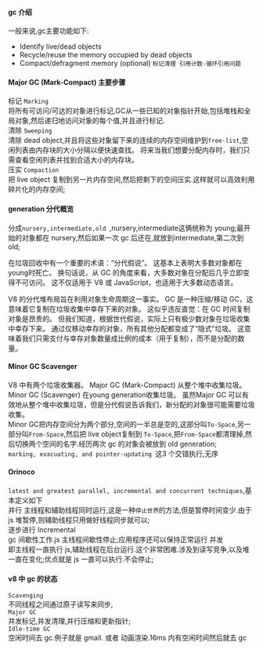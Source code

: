 #### gc 介绍
一般来说,gc主要功能如下:  
- Identify live/dead objects
- Recycle/reuse the memory occupied by dead objects
- Compact/defragment memory (optional)
`标记清理 引用计数-循环引用问题`
#### Major GC (Mark-Compact) 主要步骤
标记 `Marking`  
将所有可访问/可达的对象进行标记,GC从一些已知的对象指针开始,包括堆栈和全局对象,然后递归地访问对象的每个值,并且进行标记.  
清除  `Sweeping`  
清除 dead object,并且将这些对象留下来的连续的内存空间维护到`free-list`,空闲列表由内存块的大小分隔以便快速查找。 将来当我们想要分配内存时，我们只需查看空闲列表并找到合适大小的内存块。  
压实 `Compaction`    
把 live object 复制到另一片内存空间,然后把剩下的空间压实.这样就可以高效利用 碎片化的内存空间;
#### generation 分代概览
分成`nursery,intermediate,old `,nursery,intermediate这俩统称为 young;最开始的对象都在 nursery,然后如果一次 gc 后还在,就放到intermediate,第二次到 old;  

在垃圾回收中有一个重要的术语：“分代假说”。 这基本上表明大多数对象都在young时死亡。 换句话说，从 GC 的角度来看，大多数对象在分配后几乎立即变得不可访问。 这不仅适用于 V8 或 JavaScript，也适用于大多数动态语言。

V8 的分代堆布局旨在利用对象生命周期这一事实。 GC 是一种压缩/移动 GC，这意味着它复制在垃圾收集中幸存下来的对象。 这似乎违反直觉：在 GC 时间复制对象是昂贵的。 但我们知道，根据世代假说，实际上只有极少数对象在垃圾收集中幸存下来。 通过仅移动幸存的对象，所有其他分配都变成了“隐式”垃圾。 这意味着我们只需支付与幸存对象数量成比例的成本（用于复制），而不是分配的数量。

#### Minor GC   Scavenger
V8 中有两个垃圾收集器。 Major GC (Mark-Compact) 从整个堆中收集垃圾。 Minor GC (Scavenger) 在young generation收集垃圾。 虽然Major GC 可以有效地从整个堆中收集垃圾，但是分代假说告诉我们，新分配的对象很可能需要垃圾收集。  
Minor GC把内存空间分为两个部分,空间的一半总是空的,这部分叫`To-Space`,另一部分叫`From-Space`,然后把 live object复制到 `To-Space`,把`From-Space`都清理掉,然后切换两个空间的名字.经历两次 gc 的对象会被放到 old generation;  
`marking, evacuating, and pointer-updating `这3 个交错执行,无序  

#### Orinoco 
`latest and greatest parallel, incremental and concurrent techniques`,基本定义如下  
并行
主线程和辅助线程同时运行,这是一种`停止世界`的方法,但是暂停时间变少.由于js 堆暂停,则辅助线程只用做好线程同步就可以;  
逐步进行 Incremental  
gc 间歇性工作.js 主线程间歇性停止;应用程序还可以保持正常运行
并发  
即主线程一直执行 js,辅助线程在后台运行.这个非常困难.涉及到读写竞争,以及堆一直在变化;优点就是 js 一直可以执行.不会停止;

#### v8 中 gc 的状态
`Scavenging`  
不同线程之间通过原子读写来同步,  
`Major GC`  
并发标记,并发清理,并行压缩和更新指针;  
`Idle-time GC`  
空闲时间去 gc.例子就是 gmail. 或者 动画渲染.16ms 内有空闲时间然后就去 gc  